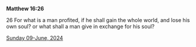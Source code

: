 **Matthew 16:26**

26 For what is a man profited, if he shall gain the whole world, and lose his own soul? or what shall a man give in exchange for his soul?

[Sunday 09-June, 2024](https://getbible.life/kjv/Matthew/16/26)
